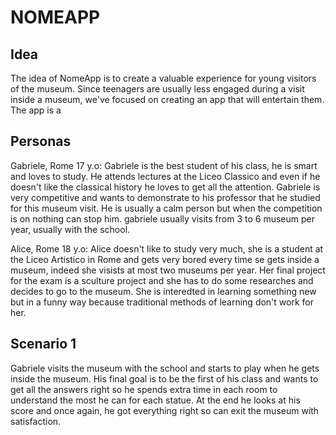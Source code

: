 # NOMEAPP
## Idea
The idea of NomeApp is to create a valuable experience for young visitors of the museum. Since 
teenagers are usually less engaged during a visit inside a museum, we've focused on creating an app that will entertain them. The app is a 
## Personas 
Gabriele, Rome 17 y.o: Gabriele is the best student of his class, he is smart and loves to study. He attends lectures at the Liceo Classico and even if he doesn't like the classical history he loves to get all the attention. Gabriele is very competitive and wants to demonstrate to his professor that he studied for this museum visit. He is usually a calm person but when the competition is on nothing can stop him. gabriele usually visits from 3 to 6 museum per year, usually with the school.

Alice, Rome 18 y.o: Alice doesn't like to study very much, she is a student at the Liceo Artistico in Rome and gets very bored every time se gets inside a museum, indeed she visists at most two museums per year. Her final project for the exam is a sculture project and she has to do some researches and decides to go to the museum. She is interedted in learning something new but in a funny way because traditional methods of learning don't work for her. 
## Scenario 1
Gabriele visits the museum with the school and starts to play when he gets inside the museum. His final goal is to be the first of his class and wants to get all the answers right so he spends extra time in each room to understand the most he can for each statue. At the end he looks at his score and once again, he got everything right so can exit the museum with satisfaction.

